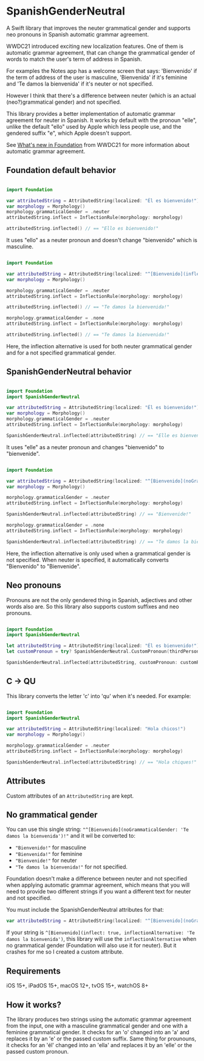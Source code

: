 # SpanishGenderNeutral

A Swift library that improves the neuter grammatical gender and supports neo pronouns in Spanish automatic grammar agreement.

WWDC21 introduced exciting new localization features. One of them is automatic grammar agreement, that can change the grammatical gender of words to match the user's term of address in Spanish.

For examples the Notes app has a welcome screen that says: 'Bienvenido' if the term of address of the user is masculine, 'Bienvenida' if it's feminine and 'Te damos la bienvenida' if it's neuter or not specified.

However I think that there's a difference between neuter (which is an actual (neo?)grammatical gender) and not specified.

This library provides a better implementation of automatic grammar agreement for neuter in Spanish. It works by default with the pronoun "elle", unlike the default "ello" used by Apple which less people use, and the gendered suffix "e", which Apple doesn't support.

See [What's new in Foundation](https://developer.apple.com/wwdc21/10109) from WWDC21 for more information about automatic grammar agreement.

## Foundation default behavior

```swift

import Foundation

var attributedString = AttributedString(localized: "Él es bienvenido!")
var morphology = Morphology()
morphology.grammaticalGender = .neuter
attributedString.inflect = InflectionRule(morphology: morphology)

attributedString.inflected() // == "Ello es bienvenido!"
```

It uses "ello" as a neuter pronoun and doesn't change "bienvenido" which is masculine.

```swift

import Foundation

var attributedString = AttributedString(localized: "^[Bienvenido](inflect: true, inflectionAlternative: 'Te damos la bienvenida')!")
var morphology = Morphology()

morphology.grammaticalGender = .neuter
attributedString.inflect = InflectionRule(morphology: morphology)

attributedString.inflected() // == "Te damos la bienvenida!"

morphology.grammaticalGender = .none
attributedString.inflect = InflectionRule(morphology: morphology)

attributedString.inflected() // == "Te damos la bienvenida!"
```

Here, the inflection alternative is used for both neuter grammatical gender and for a not specified grammatical gender.

## SpanishGenderNeutral behavior

```swift

import Foundation
import SpanishGenderNeutral

var attributedString = AttributedString(localized: "Él es bienvenido!")
var morphology = Morphology()
morphology.grammaticalGender = .neuter
attributedString.inflect = InflectionRule(morphology: morphology)

SpanishGenderNeutral.inflected(attributedString) // == "Elle es bienvenide!"
```

It uses "elle" as a neuter pronoun and changes "bienvenido" to "bienvenide".

```swift

import Foundation

var attributedString = AttributedString(localized: "^[Bienvenido](noGrammaticalGender: 'Te damos la bienvenida')!", including: \.spanishGenderNeutral)
var morphology = Morphology()

morphology.grammaticalGender = .neuter
attributedString.inflect = InflectionRule(morphology: morphology)

SpanishGenderNeutral.inflected(attributedString) // == "Bienvenide!"

morphology.grammaticalGender = .none
attributedString.inflect = InflectionRule(morphology: morphology)

SpanishGenderNeutral.inflected(attributedString) // == "Te damos la bienvenida!"
```

Here, the inflection alternative is only used when a grammatical gender is not specified. When neuter is specified, it automatically converts "Bienvenido" to "Bienvenide".

## Neo pronouns

Pronouns are not the only gendered thing in Spanish, adjectives and other words also are. So this library also supports custom suffixes and neo pronouns.

```swift

import Foundation
import SpanishGenderNeutral

let attributedString = AttributedString(localized: "Él es bienvenido!")
let customPronoun = try? SpanishGenderNeutral.CustomPronoun(thirdPerson: "ello", genderedSuffix: "a")

SpanishGenderNeutral.inflected(attributedString, customPronoun: customPronoun) // == "Ello es bienvenida!"
```

## C -> QU

This library converts the letter 'c' into 'qu' when it's needed. For example:

```swift

import Foundation
import SpanishGenderNeutral

var attributedString = AttributedString(localized: "Hola chicos!")
var morphology = Morphology()

morphology.grammaticalGender = .neuter
attributedString.inflect = InflectionRule(morphology: morphology)

SpanishGenderNeutral.inflected(attributedString) // == "Hola chiques!"
```

## Attributes

Custom attributes of an `AttributedString` are kept.

## No grammatical gender

You can use this single string: `"^[Bienvenido](noGrammaticalGender: 'Te damos la bienvenida')!"` and it wil be converted to:

* `"Bienvenido!"` for masculine
* `"Bienvenida!"` for feminine
* `"Bienvenide!"` for neuter
* `"Te damos la bienvenida!"` for not specified.

Foundation doesn't make a difference between neuter and not specified when applying automatic grammar agreement, which means that you will need to provide two different strings if you want a different text for neuter and not specified.

You must include the SpanishGenderNeutral attributes for that:

```swift
var attributedString = AttributedString(localized: "^[Bienvenido](noGrammaticalGender: 'Te damos la bienvenida')!", including: \.spanishGenderNeutral)
```

If your string is `^[Bienvenido](inflect: true, inflectionAlternative: 'Te damos la bienvenida')`, this library will use the `inflectionAlternative` when no grammatical gender (Foundation will also use it for neuter). But it crashes for me so I created a custom attribute.

## Requirements

iOS 15+, iPadOS 15+, macOS 12+, tvOS 15+, watchOS 8+

## How it works?

The library produces two strings using the automatic grammar agreement from the input, one with a masculine grammatical gender and one with a feminine grammatical gender. It checks for an 'o' changed into an 'a' and replaces it by an 'e' or the passed custom suffix. Same thing for prounouns, it checks for an 'él' changed into an 'ella' and replaces it by an 'elle' or the passed custom pronoun.
